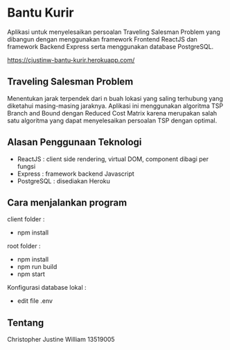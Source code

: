 # Bantu Kurir

Aplikasi untuk menyelesaikan persoalan Traveling Salesman Problem yang dibangun dengan menggunakan framework Frontend ReactJS dan framework Backend Express serta menggunakan database PostgreSQL.

https://cjustinw-bantu-kurir.herokuapp.com/

## Traveling Salesman Problem
Menentukan jarak terpendek dari n buah lokasi yang saling terhubung yang diketahui masing-masing jaraknya. Aplikasi ini menggunakan algoritma TSP Branch and Bound dengan Reduced Cost Matrix karena merupakan salah satu algoritma yang dapat menyelesaikan persoalan TSP dengan optimal.

## Alasan Penggunaan Teknologi
- ReactJS : client side rendering, virtual DOM, component dibagi per fungsi
- Express : framework backend Javascript
- PostgreSQL : disediakan Heroku

## Cara menjalankan program
client folder :
- npm install

root folder :
- npm install 
- npm run build
- npm start

Konfigurasi database lokal :
- edit file .env

## Tentang
Christopher Justine William 13519005
